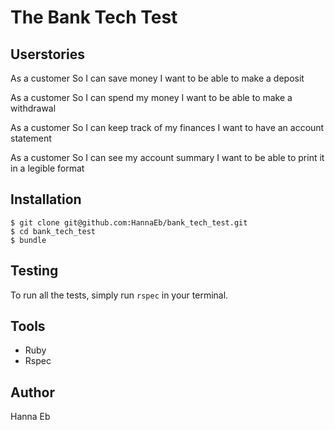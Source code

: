 The Bank Tech Test
==================


Userstories
-----------
As a customer
So I can save money
I want to be able to make a deposit

As a customer
So I can spend my money
I want to be able to make a withdrawal

As a customer
So I can keep track of my finances
I want to have an account statement

As a customer
So I can see my account summary
I want to be able to print it in a legible format


Installation
------------
```
$ git clone git@github.com:HannaEb/bank_tech_test.git
$ cd bank_tech_test
$ bundle
```


Testing
-------
To run all the tests, simply run `rspec` in your terminal.


Tools
-----
* Ruby
* Rspec


Author
------
Hanna Eb
